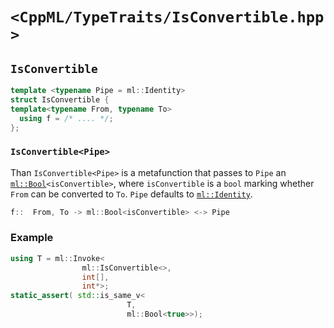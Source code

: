 # `<CppML/TypeTraits/IsConvertible.hpp>`

## `IsConvertible`

```c++
template <typename Pipe = ml::Identity>
struct IsConvertible {
template<typename From, typename To>
  using f = /* .... */;
};
```
### `IsConvertible<Pipe>`

Than `IsConvertible<Pipe>` is a metafunction that passes to `Pipe` an [`ml::Bool`](../Vocabulary/Value.md)`<isConvertible>`, where `isConvertible` is a `bool` marking whether `From` can be converted to `To`. `Pipe` defaults to [`ml::Identity`](../Functional/Identity.md).

```c++
f::  From, To -> ml::Bool<isConvertible> <-> Pipe
```

### Example

```c++
using T = ml::Invoke<
                ml::IsConvertible<>,
                int[],
                int*>;
static_assert( std::is_same_v<
                          T,
                          ml::Bool<true>>);
```


